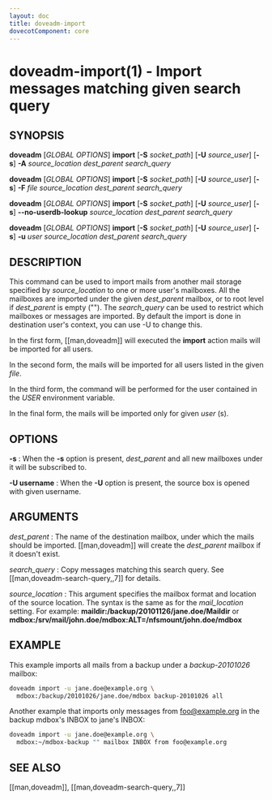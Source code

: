 ```yaml
---
layout: doc
title: doveadm-import
dovecotComponent: core
---
```


# doveadm-import(1) - Import messages matching given search query

## SYNOPSIS

**doveadm** [*GLOBAL OPTIONS*] **import**
  [**-S** *socket_path*]
  [**-U** *source_user*]
  [**-s**]
  **-A**
  *source_location* *dest_parent* *search_query*

**doveadm** [*GLOBAL OPTIONS*] **import**
  [**-S** *socket_path*]
  [**-U** *source_user*]
  [**-s**]
  **-F** *file* *source_location* *dest_parent* *search_query*

**doveadm** [*GLOBAL OPTIONS*] **import**
  [**-S** *socket_path*]
  [**-U** *source_user*]
  [**-s**]
  **\-\-no-userdb-lookup** *source_location* *dest_parent* *search_query*

**doveadm** [*GLOBAL OPTIONS*] **import**
  [**-S** *socket_path*]
  [**-U** *source_user*]
  [**-s**]
  **-u** *user* *source_location* *dest_parent* *search_query*

## DESCRIPTION

This command can be used to import mails from another mail storage
specified by *source_location* to one or more user's mailboxes. All the
mailboxes are imported under the given *dest_parent* mailbox, or to root
level if *dest_parent* is empty (""). The *search_query* can be used to
restrict which mailboxes or messages are imported. By default the import
is done in destination user's context, you can use -U to change this.

In the first form, [[man,doveadm]] will executed the **import** action
mails will be imported for all users.

In the second form, the mails will be imported for all users listed in
the given *file*.

In the third form, the command will be performed for the user contained in the
*USER* environment variable.

In the final form, the mails will be imported only for given *user* (s).

<!-- @include: include/global-options.inc -->

## OPTIONS

<!-- @include: include/option-A.inc -->

<!-- @include: include/option-F-file.inc -->

<!-- @include: include/option-no-userdb-lookup.inc -->

<!-- @include: include/option-S-socket.inc -->

**-s**
:   When the **-s** option is present, *dest_parent* and all new
    mailboxes under it will be subscribed to.

**-U username**
:   When the **-U** option is present, the source box is opened with
    given username.

<!-- @include: include/option-u-user.inc -->

## ARGUMENTS

*dest_parent*
:   The name of the destination mailbox, under which the mails should be
    imported. [[man,doveadm]] will create the *dest_parent* mailbox if
    it doesn't exist.

*search_query*
:   Copy messages matching this search query. See
    [[man,doveadm-search-query,,7]] for details.

*source_location*
:   This argument specifies the mailbox format and location of the source
    location. The syntax is the same as for the *mail_location* setting.
    For example: **maildir:/backup/20101126/jane.doe/Maildir** or
    **mdbox:/srv/mail/john.doe/mdbox:ALT=/nfsmount/john.doe/mdbox**

## EXAMPLE

This example imports all mails from a backup under a *backup-20101026*
mailbox:

```sh
doveadm import -u jane.doe@example.org \
  mdbox:/backup/20101026/jane.doe/mdbox backup-20101026 all
```

Another example that imports only messages from foo@example.org in the
backup mdbox's INBOX to jane's INBOX:

```sh
doveadm import -u jane.doe@example.org \
  mdbox:~/mdbox-backup "" mailbox INBOX from foo@example.org
```

<!-- @include: include/reporting-bugs.inc -->

## SEE ALSO

[[man,doveadm]], [[man,doveadm-search-query,,7]]
